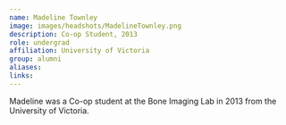 ```yaml
---
name: Madeline Townley
image: images/headshots/MadelineTownley.png
description: Co-op Student, 2013
role: undergrad
affiliation: University of Victoria
group: alumni
aliases: 
links:
---
```


Madeline was a Co-op student at the Bone Imaging Lab in 2013 from the University of Victoria.

